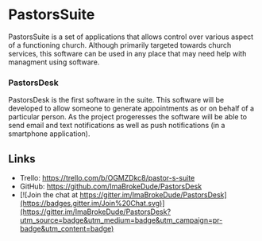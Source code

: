 # PastorsSuite
PastorsSuite is a set of applications that allows control over various aspect of a functioning church. Although primarily targeted towards church services, this software can be used in any place that may need help with managment using software.

### PastorsDesk
PastorsDesk is the first software in the suite. This software will be developed to allow someone to generate appointments as or on behalf of a particular person. As the project progeresses the software will be able to send email and text notifications as well as push notifications (in a smartphone application).

Links
------------------------------
* Trello: https://trello.com/b/OGMZDkc8/pastor-s-suite
* GitHub: https://github.com/ImaBrokeDude/PastorsDesk
* [![Join the chat at https://gitter.im/ImaBrokeDude/PastorsDesk](https://badges.gitter.im/Join%20Chat.svg)](https://gitter.im/ImaBrokeDude/PastorsDesk?utm_source=badge&utm_medium=badge&utm_campaign=pr-badge&utm_content=badge)